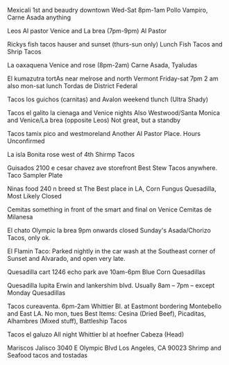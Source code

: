  
Mexicali 1st and beaudry downtown Wed-Sat 8pm-1am 
Pollo Vampiro, Carne Asada anything
 
Leos Al pastor Venice and La brea (7pm-9pm)
Al Pastor
 
Rickys fish tacos hauser and sunset (thurs-sun only) Lunch
Fish Tacos and Shrip Tacos
 
La oaxaquena Venice and rose
(8pm-2am)
Carne Asada, Tyaludas
 
El kumazutra tortAs near melrose and north Vermont Friday-sat 7pm 2 am also mon-sat lunch
Tordas de District Federal 
 
Tacos los guichos  (carnitas) and
Avalon weekend tlunch (Ultra Shady)
 
Tacos el galito la cienaga and Venice nights
Also Westwood/Santa Monica and Venice/La brea (opposite Leos) Not great, but a standby
 
Tacos tamix pico and westmoreland
Another Al Pastor Place. Hours Unconfirmed
 
La isla Bonita rose west of 4th
Shirmp Tacos
 
Guisados 2100 e cesar chavez ave storefront
Best Stew Tacos anywhere. Taco Sampler Plate
 
Ninas food 240 n breed st
The Best place in LA, Corn Fungus Quesadilla, Most Likely Closed
 
Cemitas something in front of the smart and final on Venice
Cemitas de Milanesa
 
El chato Olympic la brea 9pm onwards closed Sunday's
Asada/Chorizo Tacos, only ok.
 
El Flamin Taco: Parked nightly in the car wash at the Southeast corner of Sunset and Alvarado, and open very late.
 
Quesadilla cart 1246 echo park ave 10am-6pm
Blue Corn Quesadillas
 
Quesadilla lupita Erwin and lankershim blvd. Usually 8am – 7pm – except Monday
Quesadillas 
 
Tacos cureaventa. 6pm-2am
Whittier Bl. at Eastmont
bordering Montebello and East LA. No mon, tues
Best Items: Cesina (Dried Beef), Picaditas, Alhambres (Mixed stuff), Battleship Tacos
 
Tacos el galuzo
All night
Whittier bl at hoefner
Cabeza (Head)
 
Mariscos Jalisco 
3040 E Olympic Blvd
Los Angeles, CA 90023
Shrimp and Seafood tacos and tostadas